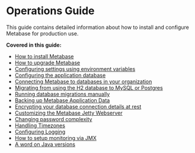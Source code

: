 # Operations Guide

This guide contains detailed information about how to install and configure Metabase for production use.

**Covered in this guide:**

*  [How to install Metabase](installing-metabase.md)
*  [How to upgrade Metabase](upgrading-metabase.md)
*  [Configuring settings using environment variables](environment-variables.md)
*  [Configuring the application database](configuring-application-database.md)
*  [Connecting Metabase to databases in your organization](../administration-guide/01-managing-databases.md)
*  [Migrating from using the H2 database to MySQL or Postgres](migrating-from-h2.md)
*  [Running database migrations manually](running-migrations-manually.md)
*  [Backing up Metabase Application Data](backing-up-metabase-application-data.md)
*  [Encrypting your database connection details at rest](encrypting-database-details-at-rest.md)
*  [Customizing the Metabase Jetty Webserver](customizing-jetty-webserver.md)
*  [Changing password complexity](changing-password-complexity.md)
*  [Handling Timezones](handling-timezones.md)
*  [Configuring Logging](log-configuration.md)
*  [How to setup monitoring via JMX](jmx-monitoring.md)
*  [A word on Java versions](java-versions.md)
